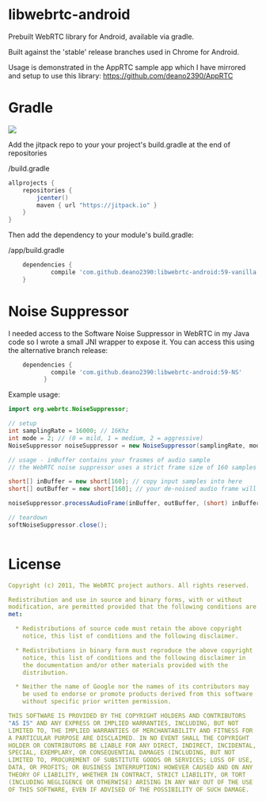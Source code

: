 # libwebrtc-android

Prebuilt WebRTC library for Android, available via gradle.

Built against the 'stable' release branches used in Chrome for Android.

Usage is demonstrated in the AppRTC sample app which I have mirrored and setup to use this library:
https://github.com/deano2390/AppRTC

# Gradle

[![](https://jitpack.io/v/deano2390/libwebrtc-android.svg)](https://jitpack.io/#deano2390/libwebrtc-android)

Add the jitpack repo to your your project's build.gradle at the end of repositories

/build.gradle
```groovy
allprojects {
	repositories {
		jcenter()
		maven { url "https://jitpack.io" }
	}
}
```

Then add the dependency to your module's build.gradle:

/app/build.gradle
```groovy
	dependencies {
	        compile 'com.github.deano2390:libwebrtc-android:59-vanilla'
	}

```

# Noise Suppressor
I needed access to the Software Noise Suppressor in WebRTC in my Java code so I wrote a small JNI wrapper to expose it. You can access this using the alternative branch release:
```groovy
	dependencies {
	        compile 'com.github.deano2390:libwebrtc-android:59-NS'
          }

```

Example usage:
```java
import org.webrtc.NoiseSuppressor;

// setup
int samplingRate = 16000; // 16Khz
int mode = 2; // (0 = mild, 1 = medium, 2 = aggressive)
NoiseSuppressor noiseSuppressor = new NoiseSuppressor(samplingRate, mode);

// usage - inBuffer contains your frasmes of audio sample
// the WebRTC noise suppressor uses a strict frame size of 160 samples

short[] inBuffer = new short[160]; // copy input samples into here
short[] outBuffer = new short[160]; // your de-noised audio frame will appear in outBuffer

noiseSuppressor.processAudioFrame(inBuffer, outBuffer, (short) inBuffer.length);

// teardown
softNoiseSuppressor.close();
                
```

# License
```yaml
Copyright (c) 2011, The WebRTC project authors. All rights reserved.

Redistribution and use in source and binary forms, with or without
modification, are permitted provided that the following conditions are
met:

  * Redistributions of source code must retain the above copyright
    notice, this list of conditions and the following disclaimer.

  * Redistributions in binary form must reproduce the above copyright
    notice, this list of conditions and the following disclaimer in
    the documentation and/or other materials provided with the
    distribution.

  * Neither the name of Google nor the names of its contributors may
    be used to endorse or promote products derived from this software
    without specific prior written permission.

THIS SOFTWARE IS PROVIDED BY THE COPYRIGHT HOLDERS AND CONTRIBUTORS
"AS IS" AND ANY EXPRESS OR IMPLIED WARRANTIES, INCLUDING, BUT NOT
LIMITED TO, THE IMPLIED WARRANTIES OF MERCHANTABILITY AND FITNESS FOR
A PARTICULAR PURPOSE ARE DISCLAIMED. IN NO EVENT SHALL THE COPYRIGHT
HOLDER OR CONTRIBUTORS BE LIABLE FOR ANY DIRECT, INDIRECT, INCIDENTAL,
SPECIAL, EXEMPLARY, OR CONSEQUENTIAL DAMAGES (INCLUDING, BUT NOT
LIMITED TO, PROCUREMENT OF SUBSTITUTE GOODS OR SERVICES; LOSS OF USE,
DATA, OR PROFITS; OR BUSINESS INTERRUPTION) HOWEVER CAUSED AND ON ANY
THEORY OF LIABILITY, WHETHER IN CONTRACT, STRICT LIABILITY, OR TORT
(INCLUDING NEGLIGENCE OR OTHERWISE) ARISING IN ANY WAY OUT OF THE USE
OF THIS SOFTWARE, EVEN IF ADVISED OF THE POSSIBILITY OF SUCH DAMAGE.
```
